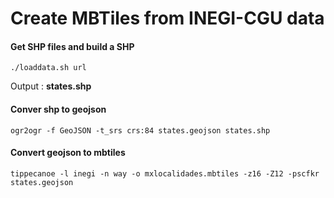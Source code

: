 # Create MBTiles from INEGI-CGU data

#### Get SHP files and build a SHP

`./loaddata.sh url`

Output : **states.shp**

#### Conver shp to geojson

`ogr2ogr -f GeoJSON -t_srs crs:84 states.geojson states.shp`

#### Convert geojson to mbtiles

`tippecanoe -l inegi -n way -o mxlocalidades.mbtiles -z16 -Z12 -pscfkr states.geojson`
